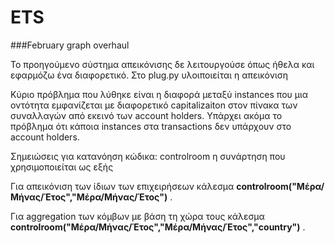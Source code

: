 # ETS
###February graph overhaul

Το προηγούμενο σύστημα απεικόνισης δε λειτουργούσε όπως ήθελα και εφαρμόζω ένα διαφορετικό. Στο plug.py υλοιποιείται η απεικόνιση

Κύριο πρόβλημα που λύθηκε είναι η διαφορά μεταξύ instances που μια οντότητα
εμφανίζεται με διαφορετικό capitalizaiton στον πίνακα των συναλλαγών από εκεινό των account holders.
Υπάρχει ακόμα το πρόβλημα ότι κάποια instances στα transactions δεν υπάρχουν στο account holders.

Σημειώσεις για κατανόηση κώδικα:
controlroom η συνάρτηση που χρησιμοποιείται ως εξής
<p>Για απεικόνιση των ίδιων των επιχειρήσεων κάλεσμα <strong>controlroom("Μέρα/Μήνας/Έτος","Μέρα/Μήνας/Έτος")</strong> . </p>
<p>Για aggregation των κόμβων με βάση τη χώρα τους κάλεσμα <strong>controlroom("Μέρα/Μήνας/Έτος","Μέρα/Μήνας/Έτος","country")</strong> .</p>
